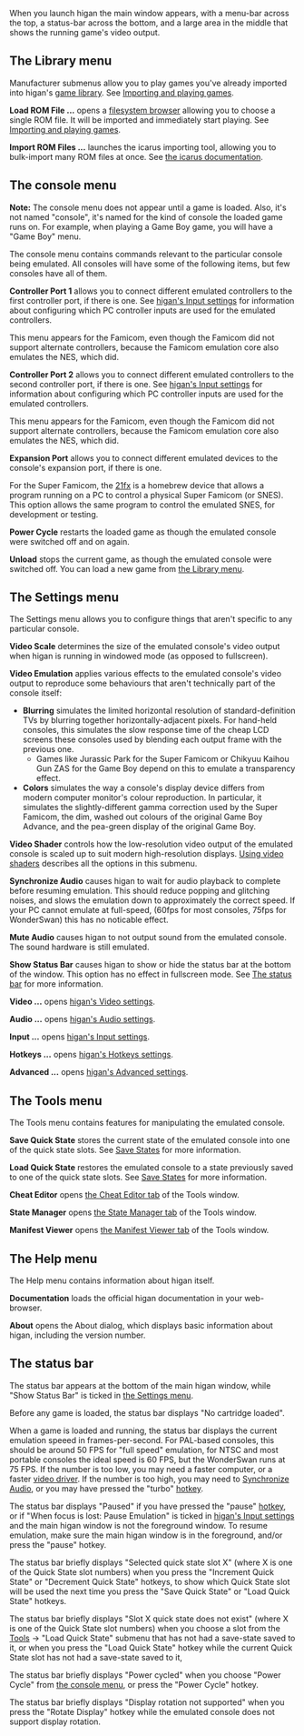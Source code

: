 When you launch higan
the main window appears,
with a menu-bar across the top,
a status-bar across the bottom,
and a large area in the middle that shows
the running game's video output.

The Library menu
----------------

Manufacturer submenus
allow you to play
games you've already imported
into higan's 
[game library](../concepts/game-library.md).
See [Importing and playing games](../guides/import.md).
    
**Load ROM File ...**
opens a [filesystem browser](common.md#the-filesystem-browser)
allowing you to choose a single ROM file.
It will be imported and immediately start playing.
See [Importing and playing games](../guides/import.md).
    
**Import ROM Files ...**
launches the icarus importing tool,
allowing you to bulk-import many ROM files at once.
See [the icarus documentation](icarus.md).
    

The console menu
---------------

**Note:**
The console menu does not appear
until a game is loaded.
Also,
it's not named "console",
it's named for the kind of console
the loaded game runs on.
For example,
when playing a Game Boy game,
you will have a "Game Boy" menu.

The console menu contains commands relevant
to the particular console being emulated.
All consoles will have some of the following items,
but few consoles have all of them.


**Controller Port 1**
allows you
to connect different emulated controllers
to the first controller port,
if there is one.
See [higan's Input settings](higan-settings.md#input)
for information about configuring
which PC controller inputs are used
for the emulated controllers.

This menu appears for the Famicom,
even though the Famicom did not support alternate controllers,
because the Famicom emulation core also emulates the NES,
which did.

**Controller Port 2**
allows you
to connect different emulated controllers
to the second controller port,
if there is one.
See [higan's Input settings](higan-settings.md#input)
for information about configuring
which PC controller inputs are used
for the emulated controllers.

This menu appears for the Famicom,
even though the Famicom did not support alternate controllers,
because the Famicom emulation core also emulates the NES,
which did.
    
**Expansion Port**
allows you
to connect different emulated devices
to the console's expansion port,
if there is one.

For the Super Famicom,
the [21fx][21fx] is a homebrew device
that allows a program running on a PC
to control a physical Super Famicom (or SNES).
This option allows the same program
to control the emulated SNES,
for development or testing.

**Power Cycle**
restarts the loaded game
as though the emulated console were switched off and on again.

**Unload**
stops the current game,
as though the emulated console were switched off.
You can load a new game
from [the Library menu](#the-library-menu).

[21fx]: https://github.com/defparam/21FX

The Settings menu
-----------------

The Settings menu allows you to configure things
that aren't specific to any particular console.


**Video Scale** determines the size
of the emulated console's video output
when higan is running in windowed mode
(as opposed to fullscreen).

**Video Emulation** applies various effects
to the emulated console's video output
to reproduce some behaviours
that aren't technically part of the console itself:

  - **Blurring**
    simulates the limited horizontal resolution
    of standard-definition TVs
    by blurring together horizontally-adjacent pixels.
    For hand-held consoles,
    this simulates the slow response time
    of the cheap LCD screens these consoles used
    by blending each output frame with the previous one.
      - Games like
        Jurassic Park for the Super Famicom
        or Chikyuu Kaihou Gun ZAS for the Game Boy
        depend on this to emulate a transparency effect.
  - **Colors**
    simulates the way a console's display device
    differs from modern computer monitor's colour reproduction.
    In particular,
    it simulates the slightly-different gamma correction
    used by the Super Famicom,
    the dim, washed out colours of the original Game Boy Advance,
    and the pea-green display of the original Game Boy.
    
**Video Shader** controls
how the low-resolution video output of the emulated console
is scaled up to suit modern high-resolution displays.
[Using video shaders](../guides/shaders.md)
describes all the options in this submenu.

**Synchronize Audio**
causes higan to wait for audio playback to complete
before resuming emulation.
This should reduce popping and glitching noises,
and slows the emulation down to approximately the correct speed.
If your PC cannot emulate at full-speed,
(60fps for most consoles, 75fps for WonderSwan)
this has no noticable effect.

**Mute Audio**
causes higan to not output sound from the emulated console.
The sound hardware is still emulated.

**Show Status Bar**
causes higan to show or hide the status bar
at the bottom of the window.
This option has no effect in fullscreen mode.
See [The status bar](#the-status-bar) for more information.

**Video ...**
opens [higan's Video settings](higan-settings.md#video).

**Audio ...**
opens [higan's Audio settings](higan-settings.md#audio).

**Input ...**
opens [higan's Input settings](higan-settings.md#input).

**Hotkeys ...**
opens [higan's Hotkeys settings](higan-settings.md#hotkeys).

**Advanced ...**
opens [higan's Advanced settings](higan-settings.md#advanced).

[svsa]: #why-do-synchronize-video-and-synchronize-audio-conflict

The Tools menu
--------------

The Tools menu
contains features for manipulating the emulated console.

**Save Quick State**
stores the current state of the emulated console
into one of the quick state slots.
See [Save States](../concepts/save-states.md) for more information.

**Load Quick State**
restores the emulated console to
a state previously saved to one of the quick state slots.
See [Save States](../concepts/save-states.md) for more information.

**Cheat Editor**
opens [the Cheat Editor tab](higan-tools.md#the-cheat-editor)
of the Tools window.

**State Manager**
opens [the State Manager tab](higan-tools.md#the-state-manager)
of the Tools window.

**Manifest Viewer**
opens [the Manifest Viewer tab](higan-tools.md#the-manifest-viewer)
of the Tools window.

The Help menu
-------------

The Help menu contains information about higan itself.

**Documentation**
loads the official higan documentation
in your web-browser.

**About**
opens the About dialog,
which displays basic information about higan,
including the version number.

The status bar
--------------

The status bar appears
at the bottom of the main higan window,
while "Show Status Bar" is ticked in [the Settings menu](#the-settings-menu).

Before any game is loaded,
the status bar displays "No cartridge loaded".

When a game is loaded and running,
the status bar displays the current emulation speeed
in frames-per-second.
For PAL-based consoles,
this should be around 50 FPS for "full speed" emulation,
for NTSC and most portable consoles the ideal speed is 60 FPS,
but the WonderSwan runs at 75 FPS.
If the number is too low,
you may need a faster computer,
or a faster [video driver](../guides/drivers.md#video).
If the number is too high,
you may need to [Synchronize Audio](#the-settings-menu),
or you may have pressed the "turbo" [hotkey](higan-settings.md#hotkeys).

The status bar displays "Paused"
if you have pressed the "pause" [hotkey](higan-settings.md#hotkeys),
or if "When focus is lost: Pause Emulation" is ticked
in [higan's Input settings](higan-settings.md#input)
and the main higan window is not the foreground window.
To resume emulation,
make sure the main higan window is in the foreground,
and/or press the "pause" hotkey.

The status bar briefly displays "Selected quick state slot X"
(where X is one of the Quick State slot numbers)
when you press the "Increment Quick State"
or "Decrement Quick State"
hotkeys,
to show which Quick State slot will be used
the next time you press the "Save Quick State"
or "Load Quick State" hotkeys.

The status bar briefly displays "Slot X quick state does not exist"
(where X is one of the Quick State slot numbers)
when you choose a slot from the
[Tools](#the-tools-menu) → "Load Quick State"
submenu that has not had a save-state saved to it,
or when you press the "Load Quick State" hotkey
while the current Quick State slot has not had a save-state saved to it,

The status bar briefly displays "Power cycled"
when you choose "Power Cycle" from [the console menu](#the-console-menu),
or press the "Power Cycle" hotkey.

The status bar briefly displays "Display rotation not supported"
when you press the "Rotate Display" hotkey
while the emulated console does not support display rotation.

